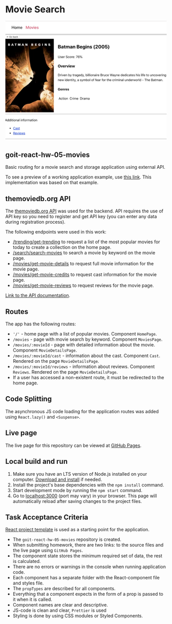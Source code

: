 # Movie Search

<p align="center">
  <img src="./assets/application-example.png" width="600" title="Application interface" alt="application interface preview">
</p>

## goit-react-hw-05-movies

Basic routing for a movie search and storage application using external API.

To see a preview of a working application example, use [this link](https://drive.google.com/file/d/1vR0hi3n1236Q5Bg4-se-8JVKD9UKSfId/view?usp=sharing). This implementation was based on that example.

## themoviedb.org API

The [themoviedb.org API](https://www.themoviedb.org/) was used for the backend. API requires the use of API key so you need to register and get API key (you can enter any data during registration process).

The following endpoints were used in this work:
* [/trending/get-trending](https://developers.themoviedb.org/3/trending/get-trending) to request a list of the most popular movies for today to create a collection on the home page.
* [/search/search-movies](https://developers.themoviedb.org/3/search/search-movies) to search a movie by keyword on the movie page.
* [/movies/get-movie-details](https://developers.themoviedb.org/3/movies/get-movie-details) to request full movie information for the movie page.
* [/movies/get-movie-credits](https://developers.themoviedb.org/3/movies/get-movie-credits) to request cast information for the movie page.
* [/movies/get-movie-reviews](https://developers.themoviedb.org/3/movies/get-movie-reviews) to request reviews for the movie page.

[Link to the API documentation](https://developers.themoviedb.org/3/getting-started/introduction).

## Routes

The app has the following routes: 
* `'/'` - home page with a list of popular movies. Component `HomePage`. 
* `/movies` - page with movie search by keyword. Component `MoviesPage`.
* `/movies/:movieId` - page with detailed information about the movie. Component `MovieDetailsPage`.
* `/movies/:movieId/cast` - information about the cast. Component `Cast`. Rendered on the page `MovieDetailsPage`.
* `/movies/:movieId/reviews` - information about reviews. Component `Reviews`. Rendered on the page `MovieDetailsPage`.
* If a user has accessed a non-existent route, it must be redirected to the home page.

## Code Splitting

The asynchronous JS code loading for the application routes was added using `React.lazy()` and `<Suspense>`.

## Live page

The live page for this repository can be viewed at [GitHub Pages](https://oleksandr-romashko.github.io/goit-react-hw-05-movies/).

## Local build and run

  1. Make sure you have an LTS version of Node.js installed on your computer. [Download and install](https://nodejs.org/en/) if needed.
  1. Install the project's base dependencies with the `npm install` command.
  1. Start development mode by running the `npm start` command.
  1. Go to [localhost:3000](http://localhost:3000/) (port may vary) in your browser. This page will automatically reload after saving changes to the project files.

## Task Acceptance Criteria

[React project template](https://github.com/goitacademy/react-homework-template/blob/main/README.en.md) is used as a starting point for the application.

* The `goit-react-hw-05-movies` repository is created.
* When submitting homework, there are two links: to the source files and the live page using `GitHub Pages`.
* The component state stores the minimum required set of data, the rest is calculated.
* There are no errors or warnings in the console when running application code.
* Each component has a separate folder with the React-component file and styles file.
* The `propTypes` are described for all components.
* Everything that a component expects in the form of a prop is passed to it when it is called.
* Component names are clear and descriptive.
* JS-code is clean and clear, `Prettier` is used
* Styling is done by using CSS modules or Styled Components.
